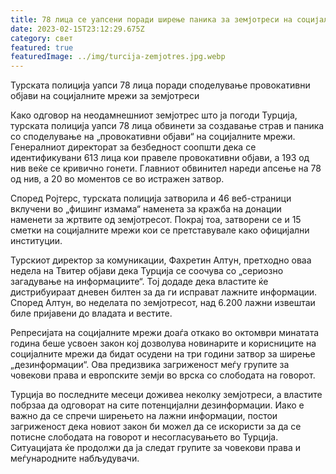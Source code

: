 ```yaml
---
title: 78 лица се уапсени поради ширење паника за земјотреси на социјалните мрежи
date: 2023-02-15T23:12:29.675Z
category: свет
featured: true
featuredImage: ../img/turcija-zemjotres.jpg.webp
---
```


Турската полиција уапси 78 лица поради споделување провокативни објави на социјалните мрежи за земјотреси

Како одговор на неодамнешниот земјотрес што ја погоди Турција, турската полиција уапси 78 лица обвинети за создавање страв и паника со споделување на „провокативни објави“ на социјалните мрежи. Генералниот директорат за безбедност соопшти дека се идентификувани 613 лица кои правеле провокативни објави, а 193 од нив веќе се кривично гонети. Главниот обвинител нареди апсење на 78 од нив, а 20 во моментов се во истражен затвор.

Според Ројтерс, турската полиција затворила и 46 веб-страници вклучени во „фишинг измама“ наменета за кражба на донации наменети за жртвите од земјотресот. Покрај тоа, затворени се и 15 сметки на социјалните мрежи кои се претставувале како официјални институции.

Турскиот директор за комуникации, Фахретин Алтун, претходно оваа недела на Твитер објави дека Турција се соочува со „сериозно загадување на информациите“. Тој додаде дека властите ќе дистрибуираат дневен билтен за да ги исправат лажните информации. Според Алтун, во неделата по земјотресот, над 6.200 лажни извештаи биле пријавени до владата и вестите.

Репресијата на социјалните мрежи доаѓа откако во октомври минатата година беше усвоен закон кој дозволува новинарите и корисниците на социјалните мрежи да бидат осудени на три години затвор за ширење „дезинформации“. Ова предизвика загриженост меѓу групите за човекови права и европските земји во врска со слободата на говорот.

Турција во последните месеци доживеа неколку земјотреси, а властите побрзаа да одговорат на сите потенцијални дезинформации. Иако е важно да се спречи ширењето на лажни информации, постои загриженост дека новиот закон би можел да се искористи за да се потисне слободата на говорот и несогласувањето во Турција. Ситуацијата ќе продолжи да ја следат групите за човекови права и меѓународните набљудувачи.
